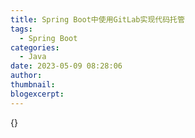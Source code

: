 ```yaml
---
title: Spring Boot中使用GitLab实现代码托管
tags:
  - Spring Boot
categories:
  - Java
date: 2023-05-09 08:28:06
author:
thumbnail:
blogexcerpt:
---
```

{}
